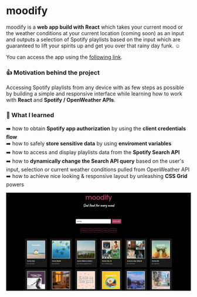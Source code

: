 # moodify

moodify is a **web app build with React** which takes your current mood or the weather conditions at your current location (coming soon) as an input and outputs a selection of Spotify playlists based on the input which are guaranteed to lift your spirits up and get you over that rainy day funk. :relaxed:

You can access the app using the [following link](https://moodify-webapp.herokuapp.com/).

### :thumbsup: Motivation behind the project
Accessing Spotify playlists from any device with as few steps as possible by building a simple and responsive interface while learning how to work with **React** and **Spotify / OpenWeather APIs**.

### :seedling: What I learned
:arrow_right: how to obtain **Spotify app authorization** by using the **client credentials flow** </br>
:arrow_right: how to safely **store sensitive data** by using **enviroment variables** </br>
:arrow_right: how to access and display playlists data from the **Spotify Search API** </br>
:arrow_right: how to **dynamically change the Search API query** based on the user's input, selection or current weather conditions pulled from OpenWeather API </br>
:arrow_right: how to achieve nice looking & responsive layout by unleashing **CSS Grid** powers </br>

![](moodify.png)
